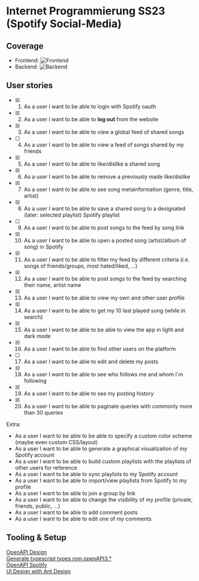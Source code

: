 # Internet Programmierung SS23 (Spotify Social-Media)

## Coverage
- Frontend: ![Frontend](https://github.com/HfT-Projektteam/ip2/blob/frontend/badges/badges/coverage-lines.svg)
- Backend: ![Backend](https://github.com/HfT-Projektteam/ip2/blob/backend/badges/badges/coverage-lines.svg)

## User stories

- [x] 01. As a user I want to be able to login with Spotify oauth
- [x] 02. As a user I want to be able to **log out** from the website 
- [x] 03. As a user I want to be able to view a global feed of shared songs
- [ ] 04. As a user I want to be able to view a feed of songs shared by my friends
- [x] 05. As a user I want to be able to like/dislike a shared song
- [x] 06. As a user I want to be able to remove a previously made like/dislike
- [x] 07. As a user I want to be able to see song metainformation (genre, title, artist)
- [x] 08. As a user I want to be able to save a shared song to a designated (later: selected playlist) Spotify playlist
- [ ] 09. As a user I want to be able to post songs to the feed by song link
- [x] 10. As a user I want to be able to open a posted song (artist/album of song) in Spotify
- [x] 11. As a user I want to be able to filter my feed by different criteria (i.e. songs of friends/groups, most hated/liked, ...)
- [x] 12. As a user I want to be able to post songs to the feed by searching their name, artist name
- [x] 13. As a user I want to be able to view my own and other user profile
- [x] 14. As a user I want to be able to get my 10 last played song (while in search)
- [x] 15. As a user I want to be able to be able to view the app in light and dark mode
- [x] 16. As a user I want to be able to find other users on the platform
- [ ] 17. As a user I want to be able to edit and delete my posts
- [x] 18. As a user I want to be able to see who follows me and whom I´m following
- [x] 19. As a user I want to be able to see my posting history
- [x] 20. As a user I want to be able to paginate queries with commonly more than 30 queries

Extra:

- As a user I want to be able to be able to specify a custom color scheme (maybe even custom CSS/layout)
- As a user I want to be able to generate a graphical visualization of my Spotify account
- As a user I want to be able to build custom playlists with the playlists of other users for reference
- As a user I want to be able to sync playlists to my Spotify account
- As a user I want to be able to import/view playlists from Spotify to my profile
- As a user I want to be able to join a group by link
- As a user I want to be able to change the visibility of my profile (private, friends, public, ...)
- As a user I want to be able to add comment posts
- As a user I want to be able to edit one of my comments

## Tooling & Setup

[OpenAPI Design](https://stoplight.io/studio) \
[Generate typescript types rom openAPI3.\*](https://github.com/drwpow/openapi-typescript) \
[OpenAPI Spotify](https://github.com/sonallux/spotify-web-api) \
[UI Design with Ant Design](https://ant.design/)
